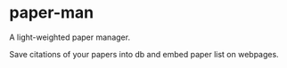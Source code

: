paper-man
=========

A light-weighted paper manager.

Save citations of your papers into db and embed paper list on webpages.
